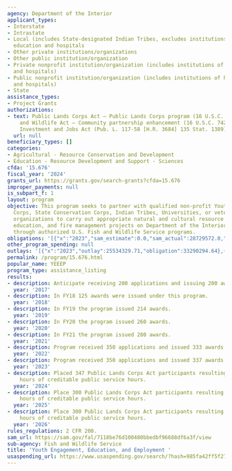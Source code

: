 ```yaml
---
agency: Department of the Interior
applicant_types:
- Interstate
- Intrastate
- Local (includes State-designated Indian Tribes, excludes institutions of higher
  education and hospitals
- Other private institutions/organizations
- Other public institution/organization
- Private nonprofit institution/organization (includes institutions of higher education
  and hospitals)
- Public nonprofit institution/organization (includes institutions of higher education
  and hospitals)
- State
assistance_types:
- Project Grants
authorizations:
- text: Public Lands Corps Act – Public Lands Corps program (16 U.S.C. 1723), Fish
    and Wildlife Act – Community partnership enhancement (16 U.S.C. 742f(d)); Infrastructure
    Investment and Jobs Act (Pub. L. 117-58 [H.R. 3684] 135 Stat. 1389).
  url: null
beneficiary_types: []
categories:
- Agricultural - Resource Conservation and Development
- Education - Resource Development and Support - Sciences
cfda: '15.676'
fiscal_year: '2024'
grants_url: https://grants.gov/search-grants?cfda=15.676
improper_payments: null
is_subpart_f: 1
layout: program
objective: This program seeks to partner with qualified non-profit Youth or Conservation
  Corps, State Conservation Corps, Indian Tribes, Universities, or veteran serving
  organizations to carry out appropriate natural and cultural resource conservation,
  education, and fire management projects on Department of the Interior managed lands
  through authorized U.S. Fish and Wildlife Service programs.
obligations: '[{"x":"2023","sam_estimate":0.0,"sam_actual":28729572.0,"usa_spending_actual":27557189.52},{"x":"2024","sam_estimate":0.0,"sam_actual":24000000.0,"usa_spending_actual":23902938.22},{"x":"2025","sam_estimate":0.0,"sam_actual":25999997.0,"usa_spending_actual":13505002.97}]'
other_program_spending: null
outlays: '[{"x":"2023","outlay":25534329.71,"obligation":33290294.64},{"x":"2024","outlay":7533271.86,"obligation":13864141.89},{"x":"2025","outlay":162480.82,"obligation":5160346.1}]'
permalink: /program/15.676.html
popular_name: YEEEP
program_type: assistance_listing
results:
- description: Anticipate receiving 200 applications and issuing 200 awards. 250 awards
  year: '2017'
- description: In FY18 125 awards were issued under this program.
  year: '2018'
- description: In FY19 the program issued 214 awards.
  year: '2019'
- description: In FY20 the program issued 260 awards.
  year: '2020'
- description: In FY21 the program issued 280 awards.
  year: '2021'
- description: Program received 350 applications and issued 333 awards.
  year: '2022'
- description: Program received 350 applications and issued 337 awards.
  year: '2023'
- description: Placed 347 Public Lands Corps Act participants resulting in 261,450
    hours of creditable public service hours.
  year: '2024'
- description: Place 300 Public Lands Corps Act participants resulting in 240,000
    hours of creditable public service hours.
  year: '2025'
- description: Place 300 Public Lands Corps Act participants resulting in 240,000
    hours of creditable public service hours.
  year: '2026'
rules_regulations: 2 CFR 200.
sam_url: https://sam.gov/fal/7118be76d100480bbedbf96688df6a3f/view
sub-agency: Fish and Wildlife Service
title: 'Youth Engagement, Education, and Employment '
usaspending_url: https://www.usaspending.gov/search/?hash=985fa42ff5f27ff9dd29cecb8cf6d054
---
```

